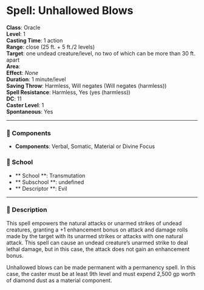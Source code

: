 
# Spell: Unhallowed Blows
**Class**: Oracle  
**Level**: 1  
**Casting Time**: 1 action  
**Range**: close (25 ft. + 5 ft./2 levels)  
**Target**: one undead creature/level, no two of which can be more than 30 ft. apart  
**Area**:   
**Effect**: _None_  
**Duration**: 1 minute/level  
**Saving Throw**: Harmless, Will negates (Will negates (harmless))  
**Spell Resistance**: Harmless, Yes (yes (harmless))  
**DC**: 11  
**Caster Level**: 1  
**Spontaneous**: Yes

---

### 🔮 Components
- **Components**: Verbal, Somatic, Material or Divine Focus

### 🏫 School
- ** School **: Transmutation
- ** Subschool **: undefined
- ** Descriptor **: Evil
---

### 📜 Description
This spell empowers the natural attacks or unarmed strikes of undead creatures, granting a +1 enhancement bonus on attack and damage rolls made by the target with its unarmed strikes or attacks with one natural attack. This spell can cause an undead creature’s unarmed strike to deal lethal damage, but in this case, the attack does not gain an enhancement bonus.

Unhallowed blows can be made permanent with a permanency spell. In this case, the caster must be at least 9th level and must expend 2,500 gp worth of diamond dust as a material component.
